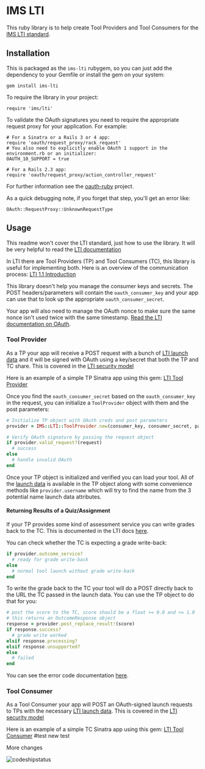 # IMS LTI

This ruby library is to help create Tool Providers and Tool Consumers for the
[IMS LTI standard](http://www.imsglobal.org/lti/index.html).

## Installation
This is packaged as the `ims-lti` rubygem, so you can just add the dependency to
your Gemfile or install the gem on your system:

    gem install ims-lti

To require the library in your project:

    require 'ims/lti'

To validate the OAuth signatures you need to require the appropriate request
proxy for your application. For example:

    # For a Sinatra or a Rails 3 or 4 app:
    require 'oauth/request_proxy/rack_request'
    # You also need to explicitly enable OAuth 1 support in the environment.rb or an initializer:
    OAUTH_10_SUPPORT = true

    # For a Rails 2.3 app:
    require 'oauth/request_proxy/action_controller_request'

For further information see the [oauth-ruby](https://github.com/oauth-xx/oauth-ruby) project.

As a quick debugging note, if you forget that step, you'll get an error like:

    OAuth::RequestProxy::UnknownRequestType

## Usage
This readme won't cover the LTI standard, just how to use the library. It will be
very helpful to read the [LTI documentation](http://www.imsglobal.org/lti/index.html)

In LTI there are Tool Providers (TP) and Tool Consumers (TC), this library is
useful for implementing both. Here is an overview of the communication process:
[LTI 1.1 Introduction](http://www.imsglobal.org/LTI/v1p1/ltiIMGv1p1.html#_Toc319560461)

This library doesn't help you manage the consumer keys and secrets. The POST
headers/parameters will contain the `oauth_consumer_key` and your app can use
that to look up the appropriate `oauth_consumer_secret`.

Your app will also need to manage the OAuth nonce to make sure the same nonce
isn't used twice with the same timestamp. [Read the LTI documentation on OAuth](http://www.imsglobal.org/LTI/v1p1/ltiIMGv1p1.html#_Toc319560468).

### Tool Provider
As a TP your app will receive a POST request with a bunch of
[LTI launch data](http://www.imsglobal.org/LTI/v1p1/ltiIMGv1p1.html#_Toc319560465)
and it will be signed with OAuth using a key/secret that both the TP and TC share.
This is covered in the [LTI security model](http://www.imsglobal.org/LTI/v1p1/ltiIMGv1p1.html#_Toc319560466)

Here is an example of a simple TP Sinatra app using this gem:
[LTI Tool Provider](https://github.com/instructure/lti_tool_provider_example)

Once you find the `oauth_consumer_secret` based on the `oauth_consumer_key` in
the request, you can initialize a `ToolProvider` object with them and the post parameters:

```ruby
# Initialize TP object with OAuth creds and post parameters
provider = IMS::LTI::ToolProvider.new(consumer_key, consumer_secret, params)

# Verify OAuth signature by passing the request object
if provider.valid_request?(request)
  # success
else
  # handle invalid OAuth
end
```

Once your TP object is initialized and verified you can load your tool. All of the
[launch data](http://www.imsglobal.org/LTI/v1p1/ltiIMGv1p1.html#_Toc319560465)
is available in the TP object along with some convenience methods like `provider.username`
which will try to find the name from the 3 potential name launch data attributes.

#### Returning Results of a Quiz/Assignment
If your TP provides some kind of assessment service you can write grades back to
the TC. This is documented in the LTI docs [here](http://www.imsglobal.org/LTI/v1p1/ltiIMGv1p1.html#_Toc319560471).

You can check whether the TC is expecting a grade write-back:

```ruby
if provider.outcome_service?
  # ready for grade write-back
else
  # normal tool launch without grade write-back
end
```

To write the grade back to the TC your tool will do a POST directly back to the
URL the TC passed in the launch data. You can use the TP object to do that for you:

```ruby
# post the score to the TC, score should be a float >= 0.0 and <= 1.0
# this returns an OutcomeResponse object
response = provider.post_replace_result!(score)
if response.success?
  # grade write worked
elsif response.processing?
elsif response.unsupported?
else
  # failed
end
```

You can see the error code documentation
[here](http://www.imsglobal.org/gws/gwsv1p0/imsgws_baseProfv1p0.html#1639667).

### Tool Consumer
As a Tool Consumer your app will POST an OAuth-signed launch requests to TPs with the necessary
[LTI launch data](http://www.imsglobal.org/LTI/v1p1/ltiIMGv1p1.html#_Toc319560465).
This is covered in the [LTI security model](http://www.imsglobal.org/LTI/v1p1/ltiIMGv1p1.html#_Toc319560466)

Here is an example of a simple TC Sinatra app using this gem:
[LTI Tool Consumer](https://github.com/instructure/lti_tool_consumer_example)
 #test
 new test
 
 More changes

![codeshipstatus](https://codeship.com/projects/127b6320-897b-0132-1ed5-0207f0b5e686/status?branch=master)
